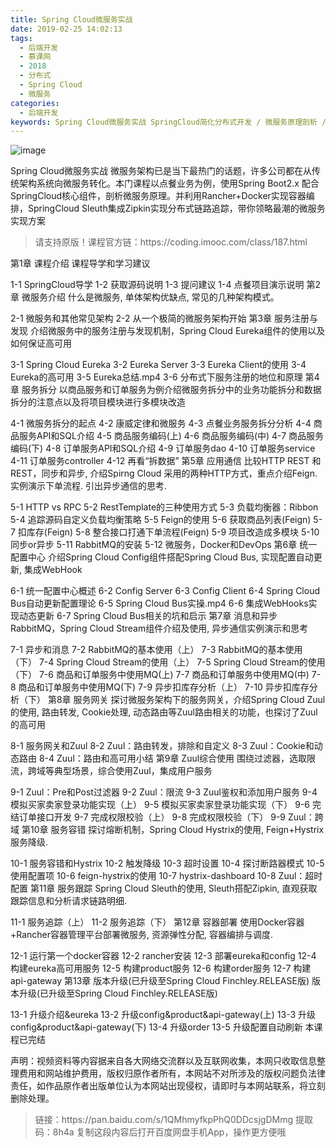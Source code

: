 ```yaml
---
title: Spring Cloud微服务实战
date: 2019-02-25 14:02:13
tags:
  - 后端开发
  - 慕课网
  - 2018
  - 分布式
  - Spring Cloud
  - 微服务
categories:
  - 后端开发
keywords: Spring Cloud微服务实战 SpringCloud简化分布式开发 / 微服务原理剖析 / 容器编排 / 链路追踪
---
```

![image](//szimg.mukewang.com/5a9ca4e80001786305400300-360-202.jpg)

Spring Cloud微服务实战
微服务架构已是当下最热门的话题，许多公司都在从传统架构系统向微服务转化。本门课程以点餐业务为例，使用Spring Boot2.x 配合SpringCloud核心组件，剖析微服务原理。并利用Rancher+Docker实现容器编排，SpringCloud Sleuth集成Zipkin实现分布式链路追踪，带你领略最潮的微服务实现方案

<!-- more -->
<blockquote class="blockquote-center">
请支持原版！课程官方链：https://coding.imooc.com/class/187.html</blockquote>
</blockquote>
第1章 课程介绍
课程导学和学习建议

1-1 SpringCloud导学
1-2 获取源码说明
1-3 提问建议
1-4 点餐项目演示说明
第2章 微服务介绍
什么是微服务, 单体架构优缺点, 常见的几种架构模式。

2-1 微服务和其他常见架构
2-2 从一个极简的微服务架构开始
第3章 服务注册与发现
介绍微服务中的服务注册与发现机制，Spring Cloud Eureka组件的使用以及如何保证高可用

3-1 Spring Cloud Eureka
3-2 Eureka Server
3-3 Eureka Client的使用
3-4 Eureka的高可用
3-5 Eureka总结.mp4
3-6 分布式下服务注册的地位和原理
第4章 服务拆分
以商品服务和订单服务为例介绍微服务拆分中的业务功能拆分和数据拆分的注意点以及将项目模块进行多模块改造

4-1 微服务拆分的起点
4-2 康威定律和微服务
4-3 点餐业务服务拆分分析
4-4 商品服务API和SQL介绍
4-5 商品服务编码(上)
4-6 商品服务编码(中)
4-7 商品服务编码(下)
4-8 订单服务API和SQL介绍
4-9 订单服务dao
4-10 订单服务service
4-11 订单服务controller
4-12 再看“拆数据”
第5章 应用通信
比较HTTP REST 和 REST，同步和异步, 介绍Spirng Cloud 采用的两种HTTP方式，重点介绍Feign. 实例演示下单流程. 引出异步通信的思考.

5-1 HTTP vs RPC
5-2 RestTemplate的三种使用方式
5-3 负载均衡器：Ribbon
5-4 追踪源码自定义负载均衡策略
5-5 Feign的使用
5-6 获取商品列表(Feign)
5-7 扣库存(Feign)
5-8 整合接口打通下单流程(Feign)
5-9 项目改造成多模块
5-10 同步or异步
5-11 RabbitMQ的安装
5-12 微服务，Docker和DevOps
第6章 统一配置中心
介绍Spring Cloud Config组件搭配Spring Cloud Bus, 实现配置自动更新, 集成WebHook

6-1 统一配置中心概述
6-2 Config Server
6-3 Config Client
6-4 Spring Cloud Bus自动更新配置理论
6-5 Spring Cloud Bus实操.mp4
6-6 集成WebHooks实现动态更新
6-7 Spring Cloud Bus相关的坑和启示
第7章 消息和异步
RabbitMQ，Spring Cloud Stream组件介绍及使用, 异步通信实例演示和思考

7-1 异步和消息
7-2 RabbitMQ的基本使用（上）
7-3 RabbitMQ的基本使用（下）
7-4 Spring Cloud Stream的使用（上）
7-5 Spring Cloud Stream的使用（下）
7-6 商品和订单服务中使用MQ(上)
7-7 商品和订单服务中使用MQ(中)
7-8 商品和订单服务中使用MQ(下)
7-9 异步扣库存分析（上）
7-10 异步扣库存分析（下）
第8章 服务网关
探讨微服务架构下的服务网关，介绍Spring Cloud Zuul的使用, 路由转发, Cookie处理, 动态路由等Zuul路由相关的功能，也探讨了Zuul的高可用

8-1 服务网关和Zuul
8-2 Zuul：路由转发，排除和自定义
8-3 Zuul：Cookie和动态路由
8-4 Zuul：路由和高可用小结
第9章 Zuul综合使用
围绕过滤器，选取限流，跨域等典型场景，综合使用Zuul，集成用户服务

9-1 Zuul：Pre和Post过滤器
9-2 Zuul：限流
9-3 Zuul鉴权和添加用户服务
9-4 模拟买家卖家登录功能实现（上）
9-5 模拟买家卖家登录功能实现（下）
9-6 完结订单接口开发
9-7 完成权限校验（上）
9-8 完成权限校验（下）
9-9 Zuul：跨域
第10章 服务容错
探讨熔断机制，Spring Cloud Hystrix的使用, Feign+Hystrix服务降级.

10-1 服务容错和Hystrix
10-2 触发降级
10-3 超时设置
10-4 探讨断路器模式
10-5 使用配置项
10-6 feign-hystrix的使用
10-7 hystrix-dashboard
10-8 Zuul：超时配置
第11章 服务跟踪
Spring Cloud Sleuth的使用, Sleuth搭配Zipkin, 直观获取跟踪信息和分析请求链路明细.

11-1 服务追踪（上）
11-2 服务追踪（下）
第12章 容器部署
使用Docker容器+Rancher容器管理平台部署微服务, 资源弹性分配, 容器编排与调度.

12-1 运行第一个docker容器
12-2 rancher安装
12-3 部署eureka和config
12-4 构建eureka高可用服务
12-5 构建product服务
12-6 构建order服务
12-7 构建api-gateway
第13章 版本升级(已升级至Spring Cloud Finchley.RELEASE版)
版本升级(已升级至Spring Cloud Finchley.RELEASE版)

13-1 升级介绍&eureka
13-2 升级config&product&api-gateway(上)
13-3 升级config&product&api-gateway(下)
13-4 升级order
13-5 升级配置自动刷新
本课程已完结

<div class="post-copyright">
    <div class="post-copyright__author">
      <span class="post-copyright-meta">声明：视频资料等内容据来自各大网络交流群以及互联网收集，本网只收取信息整理费用和网站维护费用，版权归原作者所有，本网站不对所涉及的版权问题负法律责任，如作品原作者出版单位认为本网站出现侵权，请即时与本网站联系，将立刻删除处理。 </span>
    </div>
</div>

<blockquote class="blockquote-center">
链接：https://pan.baidu.com/s/1QMhmyfkpPhQ0DDcsjgDMmg 
提取码：8h4a 
复制这段内容后打开百度网盘手机App，操作更方便哦
</blockquote>
            
